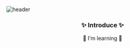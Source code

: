![header](https://capsule-render.vercel.app/api?type=waving&color=b7acfa&height=300&section=header&text=circle-done&fontSize=90&fontColor=fff)

<div align="center">
  <h3>✨ Introduce ✨</h3>
  <p>🐤 I’m learning 🐤</p>  
</div>


<!--
**DahamWeon/DahamWeon** is a ✨ _special_ ✨ repository because its `README.md` (this file) appears on your GitHub profile.

Here are some ideas to get you started:

- 🔭 I’m currently working on ...
- 🌱 I’m currently learning ...
- 👯 I’m looking to collaborate on ...
- 🤔 I’m looking for help with ...
- 💬 Ask me about ...
- 📫 How to reach me: ...
- 😄 Pronouns: ...
- ⚡ Fun fact: ...
-->
